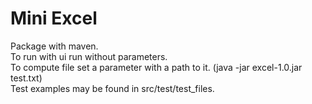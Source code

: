 Mini Excel
===========

Package with maven. <br>
To run with ui run without parameters. <br>
To compute file set a parameter with a path to it. (java -jar excel-1.0.jar test.txt)<br>
Test examples may be found in src/test/test_files.
